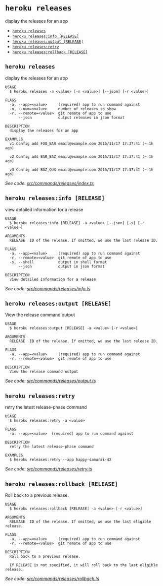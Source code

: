 `heroku releases`
=================

display the releases for an app

* [`heroku releases`](#heroku-releases)
* [`heroku releases:info [RELEASE]`](#heroku-releasesinfo-release)
* [`heroku releases:output [RELEASE]`](#heroku-releasesoutput-release)
* [`heroku releases:retry`](#heroku-releasesretry)
* [`heroku releases:rollback [RELEASE]`](#heroku-releasesrollback-release)

## `heroku releases`

display the releases for an app

```
USAGE
  $ heroku releases -a <value> [-n <value>] [--json] [-r <value>]

FLAGS
  -a, --app=<value>     (required) app to run command against
  -n, --num=<value>     number of releases to show
  -r, --remote=<value>  git remote of app to use
      --json            output releases in json format

DESCRIPTION
  display the releases for an app

EXAMPLES
  v1 Config add FOO_BAR email@example.com 2015/11/17 17:37:41 (~ 1h ago)

  v2 Config add BAR_BAZ email@example.com 2015/11/17 17:37:41 (~ 1h ago)

  v3 Config add BAZ_QUX email@example.com 2015/11/17 17:37:41 (~ 1h ago)
```

_See code: [src/commands/releases/index.ts](https://github.com/heroku/cli/blob/v10.10.0-beta.0/packages/cli/src/commands/releases/index.ts)_

## `heroku releases:info [RELEASE]`

view detailed information for a release

```
USAGE
  $ heroku releases:info [RELEASE] -a <value> [--json] [-s] [-r <value>]

ARGUMENTS
  RELEASE  ID of the release. If omitted, we use the last release ID.

FLAGS
  -a, --app=<value>     (required) app to run command against
  -r, --remote=<value>  git remote of app to use
  -s, --shell           output in shell format
      --json            output in json format

DESCRIPTION
  view detailed information for a release
```

_See code: [src/commands/releases/info.ts](https://github.com/heroku/cli/blob/v10.10.0-beta.0/packages/cli/src/commands/releases/info.ts)_

## `heroku releases:output [RELEASE]`

View the release command output

```
USAGE
  $ heroku releases:output [RELEASE] -a <value> [-r <value>]

ARGUMENTS
  RELEASE  ID of the release. If omitted, we use the last release ID.

FLAGS
  -a, --app=<value>     (required) app to run command against
  -r, --remote=<value>  git remote of app to use

DESCRIPTION
  View the release command output
```

_See code: [src/commands/releases/output.ts](https://github.com/heroku/cli/blob/v10.10.0-beta.0/packages/cli/src/commands/releases/output.ts)_

## `heroku releases:retry`

retry the latest release-phase command

```
USAGE
  $ heroku releases:retry -a <value>

FLAGS
  -a, --app=<value>  (required) app to run command against

DESCRIPTION
  retry the latest release-phase command

EXAMPLES
  $ heroku releases:retry --app happy-samurai-42
```

_See code: [src/commands/releases/retry.ts](https://github.com/heroku/cli/blob/v10.10.0-beta.0/packages/cli/src/commands/releases/retry.ts)_

## `heroku releases:rollback [RELEASE]`

Roll back to a previous release.

```
USAGE
  $ heroku releases:rollback [RELEASE] -a <value> [-r <value>]

ARGUMENTS
  RELEASE  ID of the release. If omitted, we use the last eligible release.

FLAGS
  -a, --app=<value>     (required) app to run command against
  -r, --remote=<value>  git remote of app to use

DESCRIPTION
  Roll back to a previous release.

  If RELEASE is not specified, it will roll back to the last eligible release.
```

_See code: [src/commands/releases/rollback.ts](https://github.com/heroku/cli/blob/v10.10.0-beta.0/packages/cli/src/commands/releases/rollback.ts)_
